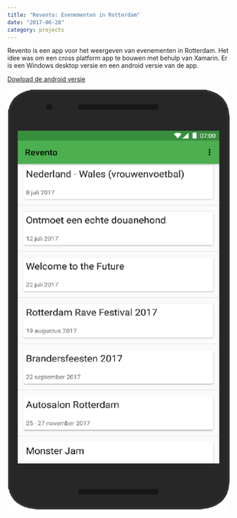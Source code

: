 ```yaml
---
title: "Revento: Evenementen in Rotterdam"
date: "2017-06-28"
category: projects
---
```


Revento is een app voor het weergeven van evenementen in Rotterdam. Het idee was om een cross platform app te bouwen met behulp van Xamarin. Er is een Windows desktop versie en een android versie van de app.

[Dowload de android versie](https://github.com/Steven24K/CrossPlatformApp/releases)

![Revento app](../Revento-evenementen-in-Rotterdam\apprevento.png)


